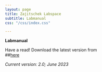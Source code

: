 ```yaml
---
layout: page
title: Zajitschek Labspace
subtitle: Labmanual
css: "/css/index.css"

---
```



 **Labmanual**
    
Have a read! Download the latest version from    
##[here](./ZajitschekHandbook_v2.pdf)    

  *Current version: 2.0; June 2023*
